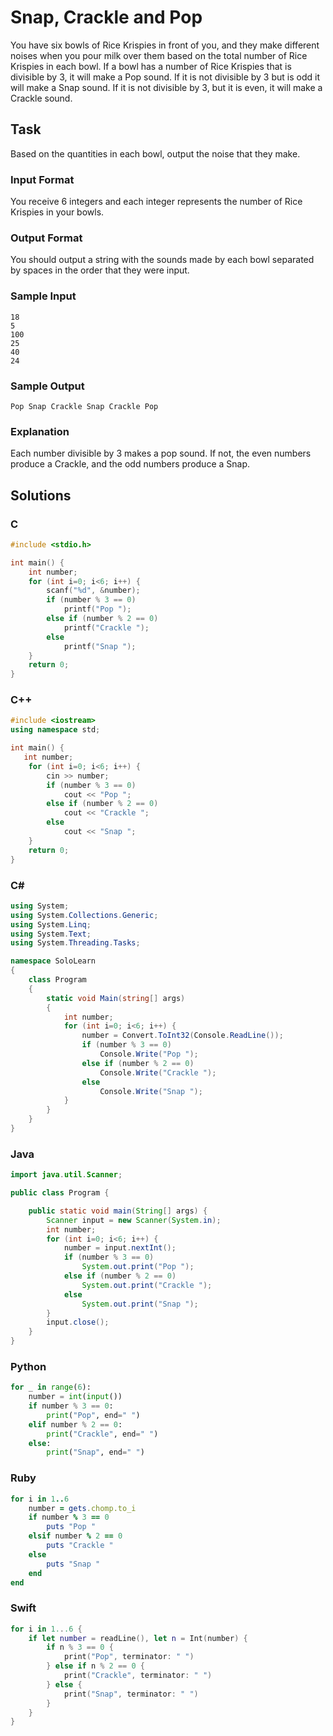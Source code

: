 # Snap, Crackle and Pop
You have six bowls of Rice Krispies in front of you, and they make different noises when you pour milk over them based on the total number of Rice Krispies in each bowl. If a bowl has a number of Rice Krispies that is divisible by 3, it will make a Pop sound. If it is not divisible by 3 but is odd it will make a Snap sound. If it is not divisible by 3, but it is even, it will make a Crackle sound.
## Task
Based on the quantities in each bowl, output the noise that they make.
### Input Format
You receive 6 integers and each integer represents the number of Rice Krispies in your bowls.
### Output Format
You should output a string with the sounds made by each bowl separated by spaces in the order that they were input.
### Sample Input
```
18
5
100
25
40
24
```
### Sample Output
```
Pop Snap Crackle Snap Crackle Pop
```
### Explanation
Each number divisible by 3 makes a pop sound. If not, the even numbers produce a Crackle, and the odd numbers produce a Snap.
## Solutions
### C
```c
#include <stdio.h>

int main() {
    int number;
    for (int i=0; i<6; i++) {
        scanf("%d", &number);
        if (number % 3 == 0) 
            printf("Pop ");
        else if (number % 2 == 0)
            printf("Crackle ");
        else
            printf("Snap ");
    }
    return 0;
} 
```
### C++
```cpp
#include <iostream>
using namespace std;

int main() {
   int number;
    for (int i=0; i<6; i++) {
        cin >> number;
        if (number % 3 == 0) 
            cout << "Pop ";
        else if (number % 2 == 0)
            cout << "Crackle ";
        else
            cout << "Snap ";
    }
    return 0;
} 


```
### C#
```cs
using System;
using System.Collections.Generic;
using System.Linq;
using System.Text;
using System.Threading.Tasks;

namespace SoloLearn
{
    class Program
    {
        static void Main(string[] args)
        {
            int number;
            for (int i=0; i<6; i++) {
                number = Convert.ToInt32(Console.ReadLine());
                if (number % 3 == 0) 
                    Console.Write("Pop ");
                else if (number % 2 == 0)
                    Console.Write("Crackle ");
                else
                    Console.Write("Snap ");
            }
        }
    }
} 


```
### Java
```java
import java.util.Scanner;

public class Program {

    public static void main(String[] args) {
        Scanner input = new Scanner(System.in);
        int number;
        for (int i=0; i<6; i++) {
            number = input.nextInt();
            if (number % 3 == 0) 
                System.out.print("Pop ");
            else if (number % 2 == 0)
                System.out.print("Crackle ");
            else
                System.out.print("Snap ");
        }
        input.close();
    }
}
```
### Python
```python
for _ in range(6):
    number = int(input())
    if number % 3 == 0:
        print("Pop", end=" ")
    elif number % 2 == 0:
        print("Crackle", end=" ")
    else:
        print("Snap", end=" ")
```
### Ruby
```ruby
for i in 1..6
    number = gets.chomp.to_i
    if number % 3 == 0
        puts "Pop "
    elsif number % 2 == 0
        puts "Crackle "
    else 
        puts "Snap "
    end
end
```
### Swift
```swift
for i in 1...6 {
    if let number = readLine(), let n = Int(number) {
        if n % 3 == 0 {
            print("Pop", terminator: " ")
        } else if n % 2 == 0 {
            print("Crackle", terminator: " ")
        } else {
            print("Snap", terminator: " ")
        }
    }
}
```